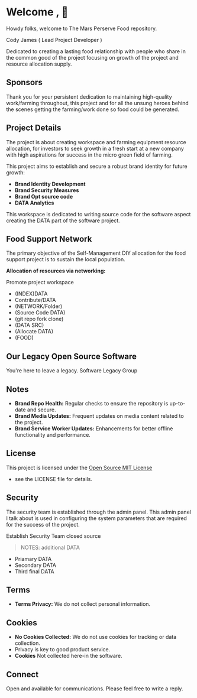 # Welcome , 🍊

Howdy folks, welcome to The Mars Perserve Food repository.

Cody James ( Lead Project Developer )

Dedicated to creating a lasting food relationship with 
people who share in the common good of the project focusing
on growth of the project and resource allocation supply.

## Sponsors

Thank you for your persistent dedication to maintaining high-quality work/farming throughout,
this project and for all the unsung heroes behind the scenes getting the farming/work done so food could be generated.

## Project Details

The project is about creating workspace and farming equipment resource allocation,
for investors to seek growth in a fresh start at a new company with high aspirations
for success in the micro green field of farming.

This project aims to establish and secure a robust brand identity for future growth:

- **Brand Identity Development**
- **Brand Security Measures**
- **Brand Opt source code**
- **DATA Analytics**

This workspace is dedicated to writing source code for the software aspect
creating the DATA part of the software project.

## Food Support Network

The primary objective of the Self-Management DIY allocation for the food support project is to sustain the local population.

**Allocation of resources via networking:**

  Promote project workspace  
- (INDEX)DATA 
- Contribute/DATA
- (NETWORK/Folder)
- (Source Code DATA)
- (git repo fork clone)
- (DATA SRC)
- (Allocate DATA)
- (FOOD)

## Our Legacy Open Source Software

You're here to leave a legacy. Software Legacy Group

## Notes

- **Brand Repo Health:** Regular checks to ensure the repository is up-to-date and secure.
- **Brand Media Updates:** Frequent updates on media content related to the project.
- **Brand Service Worker Updates:** Enhancements for better offline functionality and performance.

## License 

This project is licensed under the [Open Source MIT License](LICENSE.md) 
- see the LICENSE file for details.

## Security

The security team is established through the admin panel.
This admin panel I talk about is used in configuring the system
parameters that are required for the success of the project.

Establish Security Team closed source

> NOTES: additional DATA
- Priamary DATA 
- Secondary DATA
- Third final DATA

## Terms

- **Terms Privacy:** We do not collect personal information.

## Cookies 
- **No Cookies Collected:** We do not use cookies for tracking or data collection.
- Privacy is key to good product service.
- **Cookies** Not collected here-in the software.

## Connect
Open and available for communications.
Please feel free to write a reply.
